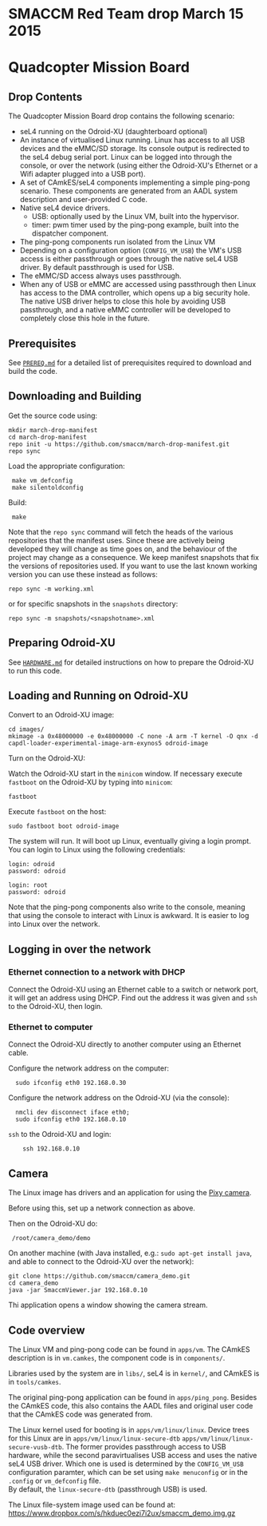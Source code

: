 # SMACCM Red Team drop March 15 2015

# Quadcopter Mission Board

## Drop Contents

The Quadcopter Mission Board drop contains the following scenario:
 * seL4 running on the Odroid-XU (daughterboard optional)
 * An instance of virtualised Linux running. Linux has access to all USB devices and the eMMC/SD storage.  Its console output is redirected to the seL4 debug serial port.  Linux can be logged into through the console, or over the network (using either the Odroid-XU's Ethernet or a Wifi adapter plugged into a USB port). 
 * A set of CAmkES/seL4 components implementing a simple ping-pong scenario.  These components are generated from an AADL system description and user-provided C code.
 * Native seL4 device drivers.
   * USB: optionally used by the Linux VM, built into the hypervisor.
   * timer: pwm timer used by the ping-pong example, built into the dispatcher component.
 * The ping-pong components run isolated from the Linux VM
 * Depending on a configuration option (`CONFIG_VM_USB`) the VM's USB access is either passthrough or goes through the native seL4 USB driver. By default passthrough is used for USB.
 * The eMMC/SD access always uses passthrough.  
 * When any of USB or eMMC are accessed using passthrough then Linux has access to the DMA controller, which opens up a big security hole. The native USB driver helps to close this hole by avoiding USB passthrough, and a native eMMC controller will be developed to completely close this hole in the future.

## Prerequisites

See [`PREREQ.md`](https://github.com/smaccm/march-drop-manifest/blob/master/PREREQ.md) for a detailed list of prerequisites required to download and build the code.

## Downloading and Building

Get the source code using:

    mkdir march-drop-manifest
    cd march-drop-manifest
    repo init -u https://github.com/smaccm/march-drop-manifest.git
    repo sync

Load the appropriate configuration:

     make vm_defconfig
     make silentoldconfig

Build:

     make

Note that the `repo sync` command will fetch the heads of the various repositories that the manifest uses.  Since these are actively being developed they will change as time goes on, and the behaviour of the project may change as a consequence. We keep manifest snapshots that fix the versions of repositories used.  If you want to use the last known working version you can use these instead as follows:

	repo sync -m working.xml

or for specific snapshots in the `snapshots` directory:

	repo sync -m snapshots/<snapshotname>.xml

## Preparing Odroid-XU

See [`HARDWARE.md`](https://github.com/smaccm/march-drop-manifest/blob/master/HARDWARE.md) for detailed instructions on how to prepare the Odroid-XU to run this code.

## Loading and Running on Odroid-XU

Convert to an Odroid-XU image:

	cd images/
	mkimage -a 0x48000000 -e 0x48000000 -C none -A arm -T kernel -O qnx -d capdl-loader-experimental-image-arm-exynos5 odroid-image

Turn on the Odroid-XU:

Watch the Odroid-XU start in the `minicom` window.  If necessary execute `fastboot` on the Odroid-XU by typing into `minicom`:

	fastboot

Execute `fastboot` on the host:

	sudo fastboot boot odroid-image

The system will run. It will boot up Linux, eventually giving a login prompt. You can login to Linux using the following credentials:

    login: odroid
    password: odroid

    login: root
    password: odroid

Note that the ping-pong components also write to the console, meaning that using the console to interact with Linux is awkward.  It is easier to log into Linux over the network.

## Logging in over the network

### Ethernet connection to a network with DHCP

Connect the Odroid-XU using an Ethernet cable to a switch or network port, it will get an address using DHCP.  Find out the address it was given and `ssh` to the Odroid-XU, then login.

### Ethernet to computer

Connect the Odroid-XU directly to another computer using an Ethernet cable.

Configure the network address on the computer:

	  sudo ifconfig eth0 192.168.0.30

Configure the network address on the Odroid-XU (via the console):

	  nmcli dev disconnect iface eth0;
	  sudo ifconfig eth0 192.168.0.10

`ssh` to the Odroid-XU and login:

      	ssh 192.168.0.10

## Camera

The Linux image has drivers and an application for using the [Pixy camera](http://charmedlabs.com/default/pixy-cmucam5/). 

Before using this, set up a network connection as above.

Then on the Odroid-XU do:

     /root/camera_demo/demo

On another machine (with Java installed, e.g.: `sudo apt-get install java`, and able to connect to the Odroid-XU over the network):

   	git clone https://github.com/smaccm/camera_demo.git
	cd camera_demo
	java -jar SmaccmViewer.jar 192.168.0.10
   
Thi application opens a window showing the camera stream.

## Code overview

The Linux VM and ping-pong code can be found in `apps/vm`.  The CAmkES description is in `vm.camkes`, the component code is in `components/`.

Libraries used by the system are in `libs/`, seL4 is in `kernel/`, and CAmkES is in `tools/camkes`.

The original ping-pong application can be found in `apps/ping_pong`.  Besides the CAmkES code, this also contains the AADL files and original user code that the CAmkES code was generated from.

The Linux kernel used for booting is in `apps/vm/linux/linux`.
Device trees for this Linux are in `apps/vm/linux/linux-secure-dtb` `apps/vm/linux/linux-secure-vusb-dtb`. 
The former provides passthrough access to USB hardware, while the second paravirtualises USB access and uses the native seL4 USB driver.
Which one is used is determined by the `CONFIG_VM_USB` configuration paramter, which can be set using `make menuconfig` or in the `.config` or `vm_defconfig` file.  
By default, the `linux-secure-dtb` (passthrough USB) is used.

The Linux file-system image used can be found at: https://www.dropbox.com/s/hkduec0ezi7i2ux/smaccm_demo.img.gz
